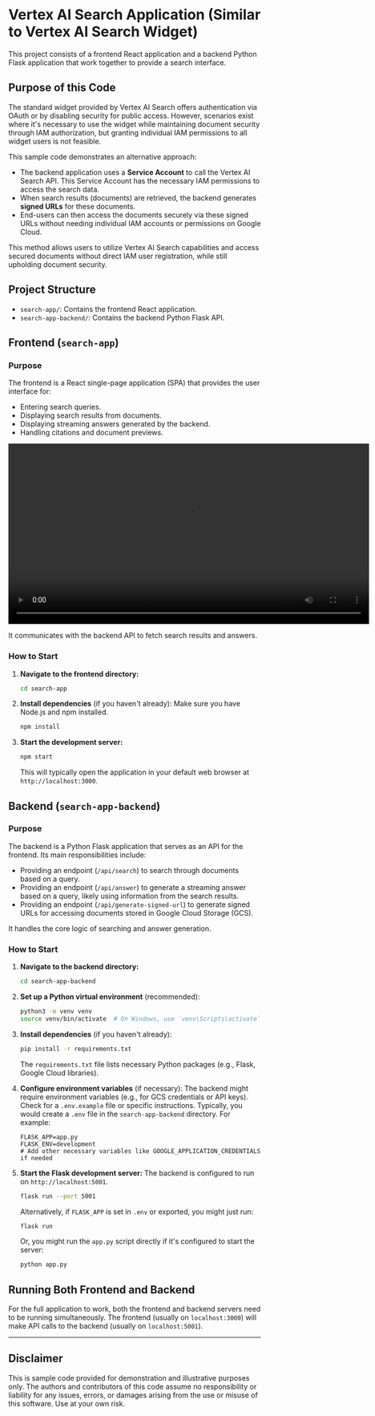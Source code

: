 # Vertex AI Search Application (Similar to Vertex AI Search Widget)

This project consists of a frontend React application and a backend Python Flask application that work together to provide a search interface.

## Purpose of this Code

The standard widget provided by Vertex AI Search offers authentication via OAuth or by disabling security for public access. However, scenarios exist where it's necessary to use the widget while maintaining document security through IAM authorization, but granting individual IAM permissions to all widget users is not feasible.

This sample code demonstrates an alternative approach:
- The backend application uses a **Service Account** to call the Vertex AI Search API. This Service Account has the necessary IAM permissions to access the search data.
- When search results (documents) are retrieved, the backend generates **signed URLs** for these documents.
- End-users can then access the documents securely via these signed URLs without needing individual IAM accounts or permissions on Google Cloud.

This method allows users to utilize Vertex AI Search capabilities and access secured documents without direct IAM user registration, while still upholding document security.

## Project Structure

-   `search-app/`: Contains the frontend React application.
-   `search-app-backend/`: Contains the backend Python Flask API.

## Frontend (`search-app`)

### Purpose

The frontend is a React single-page application (SPA) that provides the user interface for:
-   Entering search queries.
-   Displaying search results from documents.
-   Displaying streaming answers generated by the backend.
-   Handling citations and document previews.

<video src="vais_ui.mp4" controls width="720"></video>

It communicates with the backend API to fetch search results and answers.

### How to Start

1.  **Navigate to the frontend directory:**
    ```bash
    cd search-app
    ```

2.  **Install dependencies** (if you haven't already):
    Make sure you have Node.js and npm installed.
    ```bash
    npm install
    ```

3.  **Start the development server:**
    ```bash
    npm start
    ```
    This will typically open the application in your default web browser at `http://localhost:3000`.

## Backend (`search-app-backend`)

### Purpose

The backend is a Python Flask application that serves as an API for the frontend. Its main responsibilities include:
-   Providing an endpoint (`/api/search`) to search through documents based on a query.
-   Providing an endpoint (`/api/answer`) to generate a streaming answer based on a query, likely using information from the search results.
-   Providing an endpoint (`/api/generate-signed-url`) to generate signed URLs for accessing documents stored in Google Cloud Storage (GCS).

It handles the core logic of searching and answer generation.

### How to Start

1.  **Navigate to the backend directory:**
    ```bash
    cd search-app-backend
    ```

2.  **Set up a Python virtual environment** (recommended):
    ```bash
    python3 -m venv venv
    source venv/bin/activate  # On Windows, use `venv\Scripts\activate`
    ```

3.  **Install dependencies** (if you haven't already):
    ```bash
    pip install -r requirements.txt
    ```
    The `requirements.txt` file lists necessary Python packages (e.g., Flask, Google Cloud libraries).

4.  **Configure environment variables** (if necessary):
    The backend might require environment variables (e.g., for GCS credentials or API keys). Check for a `.env.example` file or specific instructions. Typically, you would create a `.env` file in the `search-app-backend` directory. For example:
    ```
    FLASK_APP=app.py
    FLASK_ENV=development
    # Add other necessary variables like GOOGLE_APPLICATION_CREDENTIALS if needed
    ```

5.  **Start the Flask development server:**
    The backend is configured to run on `http://localhost:5001`.
    ```bash
    flask run --port 5001
    ```
    Alternatively, if `FLASK_APP` is set in `.env` or exported, you might just run:
    ```bash
    flask run
    ```
    Or, you might run the `app.py` script directly if it's configured to start the server:
    ```bash
    python app.py
    ```

## Running Both Frontend and Backend

For the full application to work, both the frontend and backend servers need to be running simultaneously. The frontend (usually on `localhost:3000`) will make API calls to the backend (usually on `localhost:5001`).

---

## Disclaimer

This is sample code provided for demonstration and illustrative purposes only. The authors and contributors of this code assume no responsibility or liability for any issues, errors, or damages arising from the use or misuse of this software. Use at your own risk.
